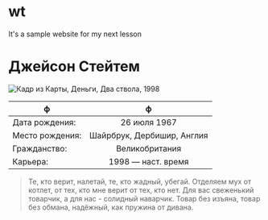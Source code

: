 # wt
It's a sample website for my next lesson

# Джейсон Стейтем
![Кадр из Карты, Деньги, Два ствола, 1998](http://www.phototopic.ru/uploads/posts/2013-09/1378915855_geroi-dzheysona-stethema.jpg "Это был его дебют в кино.")

 ф               |  ф
-----------------|:-----------------------------:
Дата рождения:   |   	26 июля 1967
Место рождения:  |   Шайрбрук, Дербишир, Англия 
Гражданство:	   |   Великобритания
Карьера:	       |   	1998 — наст. время 

> Те, кто верит, налетай, те, кто жадный, убегай.
> Отделяем мух от котлет, от тех, кто мне верит от тех, кто нет.
> Для вас свеженький товарчик, а для нас - солидный наварчик.
> Товар без изъяна, товар без обмана, надёжный, как пружина от дивана.
